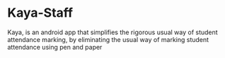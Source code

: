 # Kaya-Staff
Kaya, is an android app that simplifies the rigorous usual way of student attendance marking, by eliminating the usual way of marking student attendance using pen and paper
